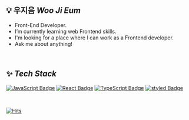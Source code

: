 ## 💡 우지음 *Woo Ji Eum*

- Front-End Developer.
- I’m currently learning web Frontend skills.
- I'm looking for a place where I can work as a Frontend developer.
- Ask me about anything!

<br>

## ✨ *Tech Stack*

[![JavaScript Badge](https://img.shields.io/badge/JavaScript-F7DF1E?style=flat-square&logo=JavaScript&logoColor=white)](https://javascript.info/)
[![React Badge](https://img.shields.io/badge/React-61DAFB?style=flat-square&logo=React&logoColor=white)](https://reactjs.org/)
[![TypeScript Badge](https://img.shields.io/badge/Typescript-235A97?style=flat-square&logo=Typescript&logoColor=white)](https://www.typescriptlang.org/)
[![styled Badge](https://img.shields.io/badge/StyledComponents-DB7093?style=flat-square&logo=styled-components&logoColor=white)](https://www.apollographql.com/)

<br>

[![Hits](https://hits.seeyoufarm.com/api/count/incr/badge.svg?url=https%3A%2F%2Fgithub.com%2Foozeume&count_bg=%233979D5&title_bg=%23555555&icon=&icon_color=%23E7E7E7&title=hits&edge_flat=false)](https://hits.seeyoufarm.com)

